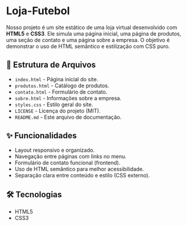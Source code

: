 # Loja-Futebol
Nosso projeto é um site estático de uma loja virtual desenvolvido com **HTML5** e **CSS3**. Ele simula uma página inicial, uma página de produtos, uma seção de contato e uma página sobre a empresa. O objetivo é demonstrar o uso de HTML semântico e estilização com CSS puro.

## 📁 Estrutura de Arquivos

- `index.html` - Página inicial do site.
- `produtos.html` - Catálogo de produtos.
- `contato.html` - Formulário de contato.
- `sobre.html` - Informações sobre a empresa.
- `styles.css` - Estilo geral do site.
- `LICENSE` - Licença do projeto (MIT).
- `README.md` - Este arquivo de documentação.

## ✨ Funcionalidades

- Layout responsivo e organizado.
- Navegação entre páginas com links no menu.
- Formulário de contato funcional (frontend).
- Uso de HTML semântico para melhor acessibilidade.
- Separação clara entre conteúdo e estilo (CSS externo).

## 🛠️ Tecnologias

- HTML5  
- CSS3

